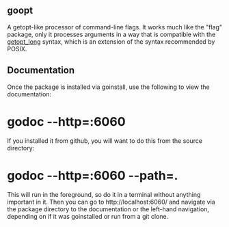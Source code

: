 goopt
-----

A getopt-like processor of command-line flags.  It works much like the
"flag" package, only it processes arguments in a way that is
compatible with the
[getopt_long](http://www.gnu.org/s/libc/manual/html_node/Argument-Syntax.html#Argument-Syntax)
syntax, which is an extension of the syntax recommended by POSIX.

Documentation
-------------
Once the package is installed via goinstall, use the following to view the documentation:

  # godoc --http=:6060

If you installed it from github, you will want to do this from the source directory:

  # godoc --http=:6060 --path=.

This will run in the foreground, so do it in a terminal without anything important in it.
Then you can go to http://localhost:6060/ and navigate via the package directory to the
documentation or the left-hand navigation, depending on if it was goinstalled or run from
a git clone.
